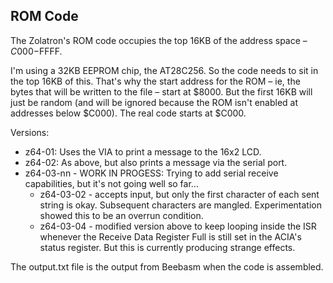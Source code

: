 ## ROM Code

The Zolatron's ROM code occupies the top 16KB of the address space – $C000-$FFFF.

I'm using a 32KB EEPROM chip, the AT28C256. So the code needs to sit in the top 16KB of this. That's why the start address for the ROM – ie, the bytes that will be written to the file – start at $8000. But the first 16KB will just be random (and will be ignored because the ROM isn't enabled at addresses below $C000). The real code starts at $C000.

Versions:
* z64-01: Uses the VIA to print a message to the 16x2 LCD.
* z64-02: As above, but also prints a message via the serial port.
* z64-03-nn - WORK IN PROGESS: Trying to add serial receive capabilities, but it's not going well so far...
	- z64-03-02 - accepts input, but only the first character of each sent string is okay. Subsequent characters are mangled. Experimentation showed this to be an overrun condition.
	- z64-03-04 - modified version above to keep looping inside the ISR whenever the Receive Data Register Full is still set in the ACIA's status register. But this is currently producing strange effects.

The output.txt file is the output from Beebasm when the code is assembled.
